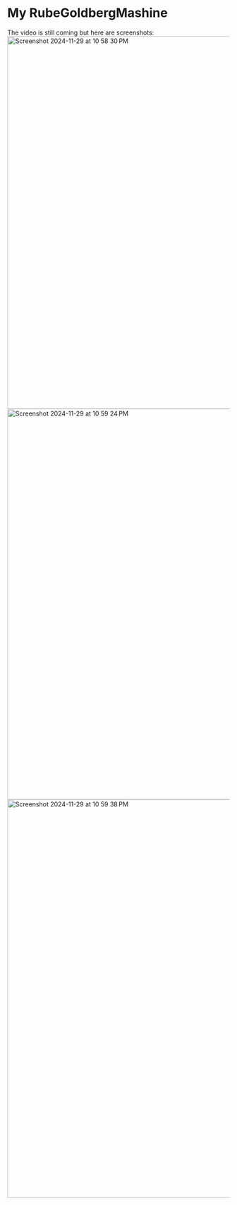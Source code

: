 # My RubeGoldbergMashine

The video is still coming but here are screenshots:
<img width="845" alt="Screenshot 2024-11-29 at 10 58 30 PM" src="https://github.com/user-attachments/assets/e6c1c8fc-a1a0-46cf-ad7f-a36cd4368a74">
<img width="886" alt="Screenshot 2024-11-29 at 10 59 24 PM" src="https://github.com/user-attachments/assets/cca569c6-5bfa-4b40-89bc-6f8c0d332002">
<img width="903" alt="Screenshot 2024-11-29 at 10 59 38 PM" src="https://github.com/user-attachments/assets/9bd329ce-bcb2-423c-9871-947619d524de">
